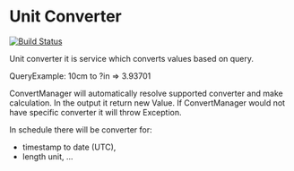 # Unit Converter

[![Build Status](https://travis-ci.org/apiotrowski/unit-converter.svg?branch=master)](https://travis-ci.org/apiotrowski/unit-converter)

Unit converter it is service which converts values based on query.

QueryExample: 10cm to ?in => 3.93701 

ConvertManager will automatically resolve supported converter and make calculation. In the output it return new Value. 
If ConvertManager would not have specific converter it will throw Exception.

In schedule there will be converter for:
* timestamp to date (UTC),
* length unit,
...